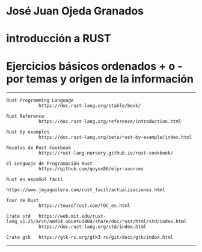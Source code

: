 # José Juan Ojeda Granados
# introducción a RUST
# Ejercicios básicos ordenados + o - por temas y origen de la información
***************************************************************************************

    Rust Programming Language
                https://doc.rust-lang.org/stable/book/

    Rust Reference
                https://doc.rust-lang.org/reference/introduction.html

    Rust by examples
                https://doc.rust-lang.org/beta/rust-by-example/index.html

    Recetas de Rust Cookbook
                https://rust-lang-nursery.github.io/rust-cookbook/

    El Lenguaje de Programación Rust
                https://github.com/goyox86/elpr-sources

    Rust en español fácil
                https://www.jmgaguilera.com/rust_facil/actualizaciones.html

    Tour de Rust
                https://tourofrust.com/TOC_es.html

    Crate std   https://web.mit.edu/rust-lang_v1.25/arch/amd64_ubuntu1404/share/doc/rust/html/std/index.html
                https://doc.rust-lang.org/std/index.html

    Crate gtk   https://gtk-rs.org/gtk3-rs/git/docs/gtk/index.html
***************************************************************************************

